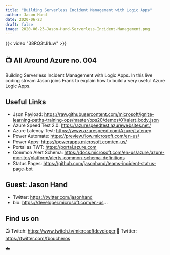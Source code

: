 ```yaml
---
title: "Building Serverless Incident Management with Logic Apps"
author: Jason Hand
date: 2020-06-23
draft: false
image: 2020-06-23–Jason-Hand-Serverless-Incident-Management.png
---
```


{{< video "38RQ3tJi1uw" >}}

## 📺 All Around Azure no. 004

Building Serverless Incident Management with Logic Apps. In this live coding stream Jason joins Frank to explain how to build a very useful Azure Logic Apps.

## Useful Links

-  Json Payload: https://raw.githubusercontent.com/microsoft/ignite-learning-paths-training-ops/master/ops20/demos/01/alert_body.json
-  Azure Speed Test 2.0: https://azurespeedtest.azurewebsites.net/
-  Azure Latency Test: https://www.azurespeed.com/Azure/Latency
-  Power Automate: https://preview.flow.microsoft.com/en-us/
-  Power Apps: https://powerapps.microsoft.com/en-us/
-  Portal as TWT: https://portal.azure.com
-  Common Alert Schema: https://docs.microsoft.com/en-us/azure/azure-monitor/platform/alerts-common-schema-definitions
-  Status Pages: https://github.com/jasonhand/teams-incident-status-page-bot

## Guest: Jason Hand

-  Twitter: https://twitter.com/jasonhand
-  bio: https://developer.microsoft.com/en-us...

## Find us on

📺 Twitch: https://www.twitch.tv/microsoftdeveloper
🔗 Twitter: https://twitter.com/fboucheros

☁️